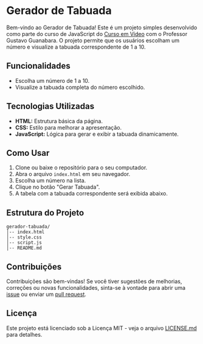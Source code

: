 # Gerador de Tabuada

Bem-vindo ao Gerador de Tabuada! Este é um projeto simples desenvolvido como parte do curso de JavaScript do [Curso em Vídeo](https://www.cursoemvideo.com/cursos/) com o Professor Gustavo Guanabara. O projeto permite que os usuários escolham um número e visualize a tabuada correspondente de 1 a 10.

## Funcionalidades

- Escolha um número de 1 a 10.
- Visualize a tabuada completa do número escolhido.

## Tecnologias Utilizadas

- **HTML:** Estrutura básica da página.
- **CSS:** Estilo para melhorar a apresentação.
- **JavaScript:** Lógica para gerar e exibir a tabuada dinamicamente.

## Como Usar

1. Clone ou baixe o repositório para o seu computador.
2. Abra o arquivo `index.html` em seu navegador.
3. Escolha um número na lista.
4. Clique no botão "Gerar Tabuada".
5. A tabela com a tabuada correspondente será exibida abaixo.

## Estrutura do Projeto

```
gerador-tabuada/
│-- index.html
│-- style.css
│-- script.js
│-- README.md
```

## Contribuições

Contribuições são bem-vindas! Se você tiver sugestões de melhorias, correções ou novas funcionalidades, sinta-se à vontade para abrir uma [issue](https://github.com/seu-username/gerador-tabuada/issues) ou enviar um [pull request](https://github.com/seu-username/gerador-tabuada/pulls).

## Licença

Este projeto está licenciado sob a Licença MIT - veja o arquivo [LICENSE.md](LICENSE.md) para detalhes.
